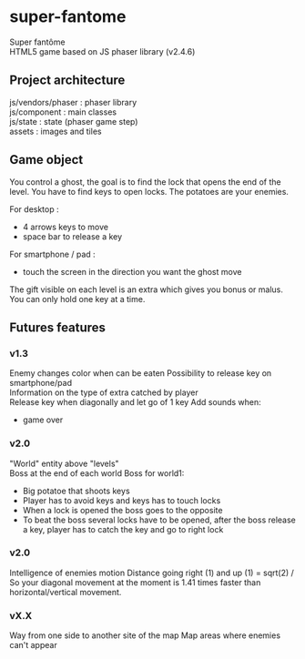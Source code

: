 # super-fantome
Super fantôme  
HTML5 game based on JS phaser library (v2.4.6)

## Project architecture
js/vendors/phaser : phaser library  
js/component : main classes  
js/state : state (phaser game step)  
assets : images and tiles

## Game object
You control a ghost, the goal is to find the lock that opens the end of the level. You have to find keys to open locks.
The potatoes are your enemies.

For desktop :
- 4 arrows keys to move
- space bar to release a key

For smartphone / pad :
- touch the screen in the direction you want the ghost move

The gift visible on each level is an extra which gives you bonus or malus.  
You can only hold one key at a time.

## Futures features
### v1.3
Enemy changes color when can be eaten
Possibility to release key on smartphone/pad  
Information on the type of extra catched by player  
Release key when diagonally and let go of 1 key
Add sounds when:
- game over

### v2.0
"World" entity above "levels"  
Boss at the end of each world
Boss for world1:
- Big potatoe that shoots keys
- Player has to avoid keys and keys has to touch locks
- When a lock is opened the boss goes to the opposite
- To beat the boss several locks have to be opened, after the boss release a key, player has to catch the key and go to right lock

### v2.0
Intelligence of enemies motion
Distance going right (1) and up (1) = sqrt(2)  / So your diagonal movement at the moment is 1.41 times faster than horizontal/vertical movement.

### vX.X
Way from one side to another site of the map
Map areas where enemies can't appear  
